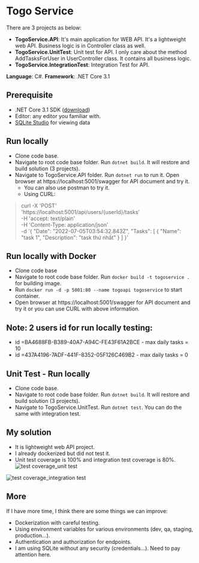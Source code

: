   # Togo Service
There are 3 projects as below:
  - **TogoService.API**: It's main application for WEB API. It's a lightweight web API. Business logic is in Controller class as well.
  - **TogoService.UnitTest**: Unit test for API. I only care about the method AddTasksForUser in UserController class. It contains all business logic.
  - **TogoService.IntegrationTest**: Integration Test for API.

**Language**: C#.
**Framework**: .NET Core 3.1

## Prerequisite
- .NET Core 3.1 SDK ([download](https://dotnet.microsoft.com/en-us/download/dotnet/3.1 "download"))
- Editor: any editor you familiar with. 
- [ SQLite Studio](https://sqlitestudio.pl/ " SQLite Studio") for viewing data 

## Run locally
- Clone code base.
- Navigate to root code base folder. Run `dotnet build`. It will restore and build solution (3 projects).
- Navigate to TogoService.API folder. Run `dotnet run` to run it. Open browser at https://localhost:5001/swagger for API document and try it.
  - You can also use postman to try it.
  - Using CURL: 
> curl -X 'POST' \
  'https://localhost:5001/api/users/{userId}/tasks' \
  -H 'accept: text/plain' \
  -H 'Content-Type: application/json' \
  -d '{
  "Date": "2022-07-05T03:54:32.843Z",
  "Tasks": [
    {
      "Name": "task 1",
      "Description": "task thứ nhất"
    }
  ]
}'

## Run locally with Docker
- Clone code base
- Navigate to root code base folder. Run `docker build -t togoservice .` for building image.
- Run `docker run -d -p 5001:80 --name togoapi togoservice` to start container.
- Open browser at https://localhost:5001/swagger for API document and try it or you can use CURL with above information.

## Note: 2 users id for run locally testing:
- id =BA4688FB-B389-40A7-A94C-FE43F61A2BCE - max daily tasks = 10
- id =437A4196-7ADF-441F-8352-05F126C469B2 - max daily tasks = 0

## Unit Test - Run locally
- Clone code base.
- Navigate to root code base folder. Run `dotnet build`. It will restore and build solution (3 projects).
- Navigate to TogoService.UnitTest. Run `dotnet test`.
You can do the same with integration test.

## My solution
- It is lightweight web API project.
- I already dockerized but did not test it.
- Unit test coverage is 100% and integration test coverage is 80%.
![test coverage_unit test](https://user-images.githubusercontent.com/4899325/177812275-8d8f2b01-78e7-4fa5-9450-cfbc2f120129.PNG)

![test coverage_integration test](https://user-images.githubusercontent.com/4899325/177812394-e5b6d475-aa96-4563-952a-2a452f3b351a.PNG)


## More
If I have more time, I think there are some things we can improve:
- Dockerization with careful testing.
- Using environment variables for various environments (dev, qa, staging, production...).
- Authentication and authorization for endpoints.
- I am using SQLite without any security (credentials...). Need to pay attention here.
